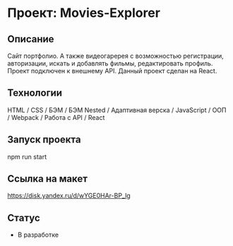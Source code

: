 # Проект: Movies-Explorer

## Описание
Сайт портфолио. А также видеогаререя с возможностью регистрации, авторизации, искать и добавлять фильмы, редактировать профиль. Проект подключен к внешнему API.
Данный проект сделан на React.

## Технологии

HTML / CSS / БЭМ / БЭМ Nested / Адаптивная верска / JavaScript / ООП / Webpack /
Работа с API / React

## Запуск проекта
npm run start

## Ссылка на макет

https://disk.yandex.ru/d/wYGE0HAr-BP_lg
## Статус
- В разработке
